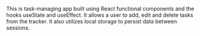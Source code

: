 This is task-managing app built using React functional components and the hooks useState and useEffect. It allows a user to add, edit and delete tasks from the tracker. It also utilizes local storage to persist data between sessions.
